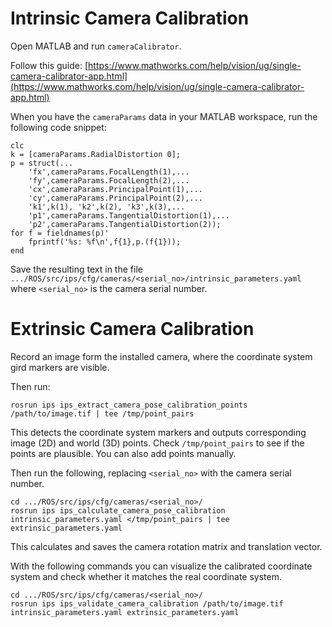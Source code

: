 # Intrinsic Camera Calibration


Open MATLAB and run `cameraCalibrator`. 

Follow this guide: [https://www.mathworks.com/help/vision/ug/single-camera-calibrator-app.html](https://www.mathworks.com/help/vision/ug/single-camera-calibrator-app.html)

When you have the `cameraParams` data in your MATLAB workspace, run the following code snippet:

    clc
    k = [cameraParams.RadialDistortion 0];
    p = struct(...
        'fx',cameraParams.FocalLength(1),...
        'fy',cameraParams.FocalLength(2),...
        'cx',cameraParams.PrincipalPoint(1),...
        'cy',cameraParams.PrincipalPoint(2),...
        'k1',k(1), 'k2',k(2), 'k3',k(3),...
        'p1',cameraParams.TangentialDistortion(1),...
        'p2',cameraParams.TangentialDistortion(2));
    for f = fieldnames(p)'
        fprintf('%s: %f\n',f{1},p.(f{1}));
    end

Save the resulting text in the file `.../ROS/src/ips/cfg/cameras/<serial_no>/intrinsic_parameters.yaml` where `<serial_no>` is the camera serial number.

# Extrinsic Camera Calibration

Record an image form the installed camera, where the coordinate system gird markers are visible.

Then run:

    rosrun ips ips_extract_camera_pose_calibration_points /path/to/image.tif | tee /tmp/point_pairs

This detects the coordinate system markers and outputs corresponding image (2D) and world (3D) points. Check `/tmp/point_pairs` to see if the points are plausible. You can also add points manually.

Then run the following, replacing `<serial_no>` with the camera serial number.

    cd .../ROS/src/ips/cfg/cameras/<serial_no>/
    rosrun ips ips_calculate_camera_pose_calibration intrinsic_parameters.yaml </tmp/point_pairs | tee extrinsic_parameters.yaml

This calculates and saves the camera rotation matrix and translation vector.

With the following commands you can visualize the calibrated coordinate system and check whether it matches the real coordinate system.

    cd .../ROS/src/ips/cfg/cameras/<serial_no>/
    rosrun ips ips_validate_camera_calibration /path/to/image.tif intrinsic_parameters.yaml extrinsic_parameters.yaml